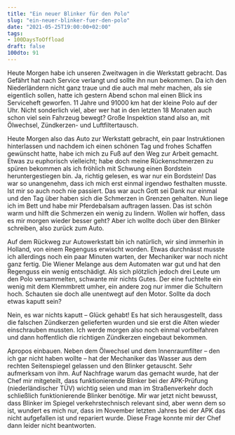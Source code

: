 ```yaml
---
title: "Ein neuer Blinker für den Polo"
slug: "ein-neuer-blinker-fuer-den-polo"
date: "2021-05-25T19:00:00+02:00"
tags:
- 100DaysToOffload
draft: false
100dto: 91
---
```


Heute Morgen habe ich unseren Zweitwagen in die Werkstatt gebracht. Das Gefährt hat nach Service verlangt und sollte ihn nun bekommen. Da ich den Niederländern nicht ganz traue und die auch mal mehr machen, als sie eigentlich sollen, hatte ich gestern Abend schon mal einen Blick ins Serviceheft geworfen. 11 Jahre und 91000 km hat der kleine Polo auf der Uhr. Nicht sonderlich viel, aber wer hat in den letzten 18 Monaten auch schon viel sein Fahrzeug bewegt? Große Inspektion stand also an, mit Ölwechsel, Zündkerzen- und Luftfiltertausch.

Heute Morgen also das Auto zur Werkstatt gebracht, ein paar Instruktionen hinterlassen und nachdem ich einen schönen Tag und frohes Schaffen gewünscht hatte, habe ich mich zu Fuß auf den Weg zur Arbeit gemacht. Etwas zu euphorisch vielleicht; habe doch meine Rückenschmerzen zu spüren bekommen als ich fröhlich mit Schwung einen Bordstein heruntergestiegen bin. Ja, richtig gelesen, es war nur ein Bordstein! Das war so unangenehm, dass ich mich erst einmal irgendwo festhalten musste. Ist mir so auch noch nie passiert. Das war auch Gott sei Dank nur einmal und den Tag über haben sich die Schmerzen in Grenzen gehalten. Nun liege ich im Bett und habe mir Pferdebalsam auftragen lassen. Das ist schön warm und hilft die Schmerzen ein wenig zu lindern. Wollen wir hoffen, dass es mir morgen wieder besser geht? Aber ich wollte doch über den Blinker schreiben, also zurück zum Auto.

Auf dem Rückweg zur Autowerkstatt bin ich natürlich, wir sind immerhin in Holland, von einem Regenguss erwischt worden. Etwas durchnässt musste ich allerdings noch ein paar Minuten warten, der Mechaniker war noch nicht ganz fertig. Die Wiener Melange aus dem Automaten war gut und hat den Regenguss ein wenig entschädigt. Als sich plötzlich jedoch drei Leute um den Polo versammelten, schwante mir nichts Gutes. Der eine fuchtelte ein wenig mit dem Klemmbrett umher, ein andere zog nur immer die Schultern hoch. Schauten sie doch alle unentwegt auf den Motor. Sollte da doch etwas kaputt sein?

Nein, es war nichts kaputt – Glück gehabt! Es hat sich herausgestellt, dass die falschen Zündkerzen gelieferten wurden und sie erst die Alten wieder einschrauben mussten. Ich werde morgen also noch einmal vorbeifahren und dann hoffentlich die richtigen Zündkerzen eingebaut bekommen.

Apropos einbauen. Neben dem Ölwechsel und dem Innenraumfilter – den ich gar nicht haben wollte – hat der Mechaniker das Wasser aus dem rechten Seitenspiegel gelassen und den Blinker getauscht. Sehr aufmerksam von ihm. Auf Nachfrage warum das gemacht wurde, hat der Chef mir mitgeteilt, dass funktionierende Blinker bei der APK-Prüfung (niederländischer TÜV) wichtig seien und man im Straßenverkehr doch schließlich funktionierende Blinker benötige. Mir war jetzt nicht bewusst, dass Blinker im Spiegel verkehrstechnisch relevant sind, aber wenn dem so ist, wundert es mich nur, dass im November letzten Jahres bei der APK das nicht aufgefallen ist und repariert wurde. Diese Frage konnte mir der Chef dann leider nicht beantworten.

